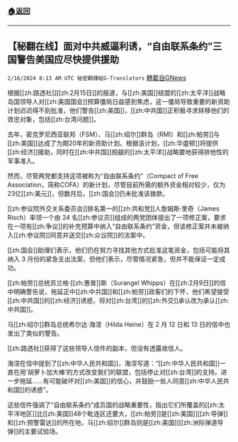 ###  [:house:返回](README.md)
---


## 【秘翻在线】面对中共威逼利诱，“自由联系条约”三国警告美国应尽快提供援助
`2/16/2024 8:13 AM UTC 秘密翻譯組G-Translators` [轉載自GNews](https://gnews.org/articles/2314180)

根据[[zh:路透社]][[zh:2月15日]]的报道，与[[zh:美国]]结盟的[[zh:太平洋]]战略岛国领导人对[[zh:美国国会]]预算僵局日益感到焦虑，这一僵局导致重要的新资助计划迟迟得不到批准，他们警告[[zh:美国]]，[[zh:中共国]]正积极寻求转移他们的效忠对象，包括[[zh:台湾问题]]。

去年，密克罗尼西亚联邦（FSM）、马[[zh:绍尔]]群岛（RMI）和[[zh:帕劳]]与[[zh:美国]]达成了为期20年的新资助计划。根据该计划，[[zh:华盛顿]]将提供[[zh:经济]]援助，同时在[[zh:中共国]]觊觎的[[zh:太平洋]]战略要地获得排他性的军事准入。

然而，尽管两党都支持这项被称为“自由联系条约”（Compact of Free Association，简称COFA）的新计划，尽管目前所需的额外资金相对较少，仅为23亿[[zh:美元]]，但数月后，[[zh:国会]]仍未批准该拨款。

[[zh:参议院外交关系委员会]]排名第一的[[zh:共和党]]人詹姆斯·里奇（James Risch）率领一个由 24 名[[zh:参议员]]组成的两党团体提出了一项修正案，要求在一项有[[zh:争议]]的补充预算中纳入“自由联系条约”资金，但该修正案并未被纳入[[zh:参议院]]同意并送交[[zh:众议院]]的法案中。

[[zh:国会]]助理们表示，他们仍在努力寻找其他方式批准这笔资金，包括可能将其纳入 3 月份的紧急支出法案，但他们表示，尽管情况紧急，但并不能保证一定成功。

[[zh:帕劳]]总统苏兰格·[[zh:惠普]]斯（Surangel Whipps）在[[zh:2月9日]]的信中明确警告说，拖延正中[[zh:中共国]]和[[zh:帕劳]]政客们的下怀，他们希望接受[[zh:中共国]]的[[zh:经济]]诱惑，将对[[zh:台湾]]的[[zh:外交]]承认改为承认[[zh:中共国]]。

马[[zh:绍尔]]群岛总统希尔达·海涅（Hilda Heine）在 2 月 12 日和 13 日的信中也发出了类似的警告。

[[zh:路透社]]获得了这些领导人信件的副本，但没有透露收信人。

海涅在信中提到了[[zh:中华人民共和国]]，海涅写道：“[[zh:中华人民共和国]]一直在用‘胡萝卜加大棒’的方式改变我们的联盟，包括停止对[[zh:台湾]]的支持。进一步拖延......有可能破坏对[[zh:美国]]的信心，并鼓励一些人同意[[zh:中华人民共和国]]的诱惑”。

这些信件强调了“自由联系条约”成员国的战略重要性，指出它们所覆盖的[[zh:太平洋地区]]比[[zh:美国]]48个毗连区还要大，[[zh:帕劳]]是[[zh:美国]][[zh:导弹]]和[[zh:预警雷达]]的所在地，马[[zh:绍尔]]群岛则是[[zh:美国]][[zh:洲际弹道导弹]]的主要试验场。
